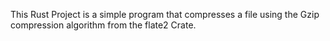 This Rust Project is a simple program that compresses a file using the Gzip compression algorithm from the flate2 Crate. 

